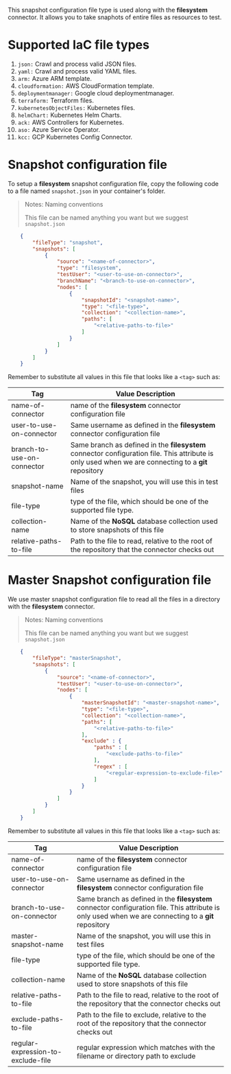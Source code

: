 This snapshot configuration file type is used along with the **filesystem** connector. It allows you to take snaphots of entire files as resources to test.

# Supported IaC file types

1. `json:` Crawl and process valid JSON files.
2. `yaml:` Crawl and process valid YAML files.
3. `arm:` Azure ARM template.
4. `cloudformation:` AWS Cloud​Formation template.
5. `deploymentmanager:` Google cloud deploymentmanager.
6. `terraform:` Terraform files.
7. `kubernetesObjectFiles:` Kubernetes files.
8. `helmChart:` Kubernetes Helm Charts.
9. `ack:` AWS Controllers for Kubernetes.
10. `aso:` Azure Service Operator.
11. `kcc:` GCP Kubernetes Config Connector.

# Snapshot configuration file

To setup a **filesystem** snapshot configuration file, copy the following code to a file named `snapshot.json` in your container's folder.

> <NoteTitle>Notes: Naming conventions</NoteTitle>
>
> This file can be named anything you want but we suggest `snapshot.json`

```json
    {
        "fileType": "snapshot",
        "snapshots": [
            {
                "source": "<name-of-connector>",
                "type": "filesystem",
                "testUser": "<user-to-use-on-connector>",
                "branchName": "<branch-to-use-on-connector>",
                "nodes": [
                    {
                        "snapshotId": "<snapshot-name>",
                        "type": "<file-type>",
                        "collection": "<collection-name>",
                        "paths": [
                            "<relative-paths-to-file>"
                        ]
                    }
                ]
            }
        ]
    }
```

Remember to substitute all values in this file that looks like a `<tag>` such as:

| Tag | Value Description |
|-----|-------------------|
| name-of-connector | name of the **filesystem** connector configuration file |
| user-to-use-on-connector | Same username as defined in the **filesystem** connector configuration file |
| branch-to-use-on-connector | Same branch as defined in the **filesystem** connector configuration file. This attribute is only used when we are connecting to a **git** repository |
| snapshot-name | Name of the snapshot, you will use this in test files |
| file-type | type of the file, which should be one of the supported file type.|
| collection-name | Name of the **NoSQL** database collection used to store snapshots of this file |
| relative-paths-to-file | Path to the file to read, relative to the root of the repository that the connector checks out |

# Master Snapshot configuration file
We use master snapshot configuration file to read all the files in a directory with the **filesystem** connector.
> <NoteTitle>Notes: Naming conventions</NoteTitle>
>
> This file can be named anything you want but we suggest `snapshot.json`

```json
    {
        "fileType": "masterSnapshot",
        "snapshots": [
            {
                "source": "<name-of-connector>",
                "testUser": "<user-to-use-on-connector>",
                "nodes": [
                    {
                        "masterSnapshotId": "<master-snapshot-name>",
                        "type": "<file-type>",
                        "collection": "<collection-name>",
                        "paths": [
                            "<relative-paths-to-file>"
                        ],
                        "exclude" : {
                            "paths" : [
                                "<exclude-paths-to-file>"
                            ],
                            "regex" : [
                                "<regular-expression-to-exclude-file>"
                            ]
                        }
                    }
                ]
            }
        ]
    }
```

Remember to substitute all values in this file that looks like a `<tag>` such as:

| Tag | Value Description |
|-----|-------------------|
| name-of-connector | name of the **filesystem** connector configuration file |
| user-to-use-on-connector | Same username as defined in the **filesystem** connector configuration file |
| branch-to-use-on-connector | Same branch as defined in the **filesystem** connector configuration file. This attribute is only used when we are connecting to a **git** repository |
| master-snapshot-name | Name of the snapshot, you will use this in test files |
| file-type | type of the file, which should be one of the supported file type.|
| collection-name | Name of the **NoSQL** database collection used to store snapshots of this file |
| relative-paths-to-file | Path to the file to read, relative to the root of the repository that the connector checks out |
| exclude-paths-to-file | Path to the file to exclude, relative to the root of the repository that the connector checks out |
| regular-expression-to-exclude-file | regular expression which matches with the filename or directory path to exclude|
